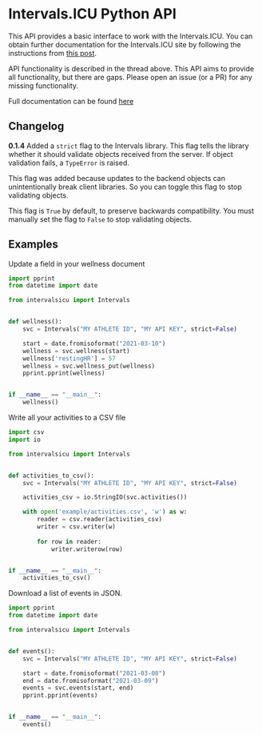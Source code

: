 # Intervals.ICU Python API

This API provides a basic interface to work with the Intervals.ICU.
You can obtain further documentation for the Intervals.ICU site by
following the instructions from [this post](https://forum.intervals.icu/t/api-access-to-intervals-icu/609).

API functionality is described in the thread above. This API aims to provide all functionality, but there are gaps. Please open an issue (or a PR) for any missing functionality.

Full documentation can be found [here](https://py-intervalsicu.readthedocs.io)

## Changelog

**0.1.4**
Added a `strict` flag to the Intervals library. This flag tells the library
whether it should validate objects received from the server. If object validation
fails, a `TypeError` is raised.

This flag was added because updates to the backend objects can unintentionally break
client libraries. So you can toggle this flag to stop validating objects.

This flag is `True` by default, to preserve backwards compatibility. You must
manually set the flag to `False` to stop validating objects. 

## Examples

Update a field in your wellness document

```python
import pprint
from datetime import date

from intervalsicu import Intervals


def wellness():
    svc = Intervals("MY ATHLETE ID", "MY API KEY", strict=False)

    start = date.fromisoformat("2021-03-10")
    wellness = svc.wellness(start)
    wellness['restingHR'] = 57
    wellness = svc.wellness_put(wellness)
    pprint.pprint(wellness)


if __name__ == "__main__":
    wellness()
```

Write all your activities to a CSV file

```python
import csv
import io

from intervalsicu import Intervals


def activities_to_csv():
    svc = Intervals("MY ATHLETE ID", "MY API KEY", strict=False)

    activities_csv = io.StringIO(svc.activities())

    with open('example/activities.csv', 'w') as w:
        reader = csv.reader(activities_csv)
        writer = csv.writer(w)
        
        for row in reader:
            writer.writerow(row)


if __name__ == "__main__":
    activities_to_csv()
```

Download a list of events in JSON.

```python
import pprint
from datetime import date

from intervalsicu import Intervals


def events():
    svc = Intervals("MY ATHLETE ID", "MY API KEY", strict=False)

    start = date.fromisoformat("2021-03-08")
    end = date.fromisoformat("2021-03-09")
    events = svc.events(start, end)
    pprint.pprint(events)


if __name__ == "__main__":
    events()
```
